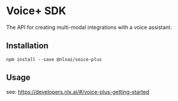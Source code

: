# Voice+ SDK

The API for creating multi-modal integrations with a voice assistant.

## Installation

`npm install --save @nlxai/voice-plus`

## Usage

see: https://developers.nlx.ai/#/voice-plus-getting-started
